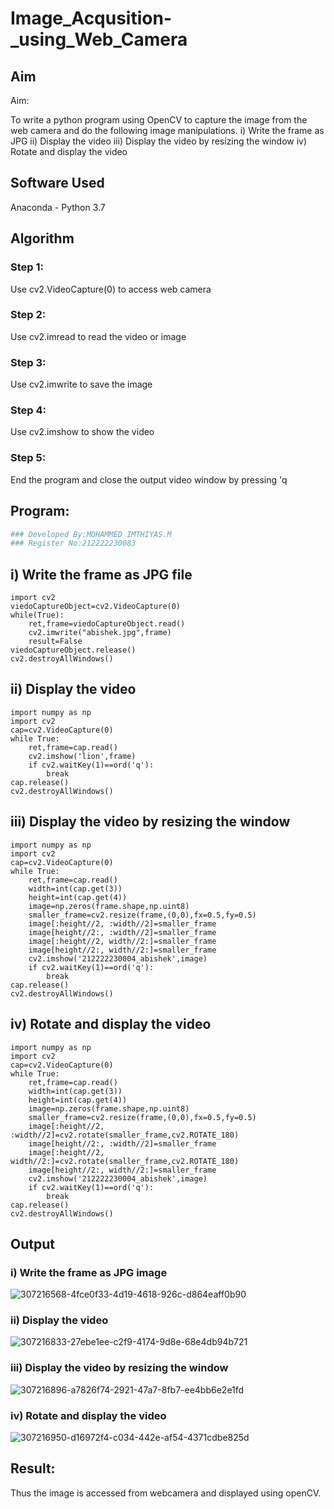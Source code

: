 # Image_Acqusition-_using_Web_Camera
## Aim
 
Aim:
 
To write a python program using OpenCV to capture the image from the web camera and do the following image manipulations.
i) Write the frame as JPG 
ii) Display the video 
iii) Display the video by resizing the window
iv) Rotate and display the video

## Software Used
Anaconda - Python 3.7
## Algorithm
### Step 1:
Use cv2.VideoCapture(0) to access web camera

### Step 2:
Use cv2.imread to read the video or image

### Step 3:
Use cv2.imwrite to save the image

### Step 4:
Use cv2.imshow to show the video

### Step 5:
End the program and close the output video window by pressing 'q

## Program:
``` Python
### Developed By:MOHAMMED IMTHIYAS.M
### Register No:212222230083
```
## i) Write the frame as JPG file
```
import cv2
viedoCaptureObject=cv2.VideoCapture(0)
while(True):
    ret,frame=viedoCaptureObject.read()
    cv2.imwrite("abishek.jpg",frame)
    result=False
viedoCaptureObject.release()
cv2.destroyAllWindows()
```




## ii) Display the video
```
import numpy as np
import cv2
cap=cv2.VideoCapture(0)
while True:
    ret,frame=cap.read()
    cv2.imshow('lion',frame)
    if cv2.waitKey(1)==ord('q'):
        break
cap.release()
cv2.destroyAllWindows()
```




## iii) Display the video by resizing the window
```
import numpy as np
import cv2
cap=cv2.VideoCapture(0)
while True:
    ret,frame=cap.read()
    width=int(cap.get(3))
    height=int(cap.get(4))
    image=np.zeros(frame.shape,np.uint8)
    smaller_frame=cv2.resize(frame,(0,0),fx=0.5,fy=0.5)
    image[:height//2, :width//2]=smaller_frame
    image[height//2:, :width//2]=smaller_frame
    image[:height//2, width//2:]=smaller_frame
    image[height//2:, width//2:]=smaller_frame
    cv2.imshow('212222230004_abishek',image)
    if cv2.waitKey(1)==ord('q'):
        break
cap.release()
cv2.destroyAllWindows()
```





## iv) Rotate and display the video
```
import numpy as np
import cv2
cap=cv2.VideoCapture(0)
while True:
    ret,frame=cap.read()
    width=int(cap.get(3))
    height=int(cap.get(4))
    image=np.zeros(frame.shape,np.uint8)
    smaller_frame=cv2.resize(frame,(0,0),fx=0.5,fy=0.5)
    image[:height//2, :width//2]=cv2.rotate(smaller_frame,cv2.ROTATE_180)
    image[height//2:, :width//2]=smaller_frame
    image[:height//2, width//2:]=cv2.rotate(smaller_frame,cv2.ROTATE_180)
    image[height//2:, width//2:]=smaller_frame
    cv2.imshow('212222230004_abishek',image)
    if cv2.waitKey(1)==ord('q'):
        break
cap.release()
cv2.destroyAllWindows()

```










## Output

### i) Write the frame as JPG image


![307216568-4fce0f33-4d19-4618-926c-d864eaff0b90](https://github.com/imthiyas19/Image_Acqusition-_using_Web_Camera/assets/120353416/35887ac6-f84d-448c-806c-0b66ea5a4ad1)


### ii) Display the video





![307216833-27ebe1ee-c2f9-4174-9d8e-68e4db94b721](https://github.com/imthiyas19/Image_Acqusition-_using_Web_Camera/assets/120353416/bd43715c-dbfa-4c21-87f9-16a088b05fec)





### iii) Display the video by resizing the window






![307216896-a7826f74-2921-47a7-8fb7-ee4bb6e2e1fd](https://github.com/imthiyas19/Image_Acqusition-_using_Web_Camera/assets/120353416/5aa81ee7-503f-4646-83de-f0465c5de834)





### iv) Rotate and display the video






![307216950-d16972f4-c034-442e-af54-4371cdbe825d](https://github.com/imthiyas19/Image_Acqusition-_using_Web_Camera/assets/120353416/f147a68a-d22c-4a5c-b0f8-28cd0159b62d)






## Result:
Thus the image is accessed from webcamera and displayed using openCV.

